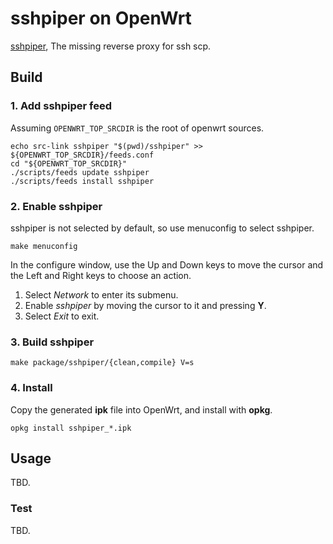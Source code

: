 # sshpiper on OpenWrt

[sshpiper](https://github.com/tg123/sshpiper), The missing reverse proxy for ssh scp.

## Build

### 1. Add sshpiper feed

Assuming `OPENWRT_TOP_SRCDIR` is the root of openwrt sources.

```
echo src-link sshpiper "$(pwd)/sshpiper" >> ${OPENWRT_TOP_SRCDIR}/feeds.conf
cd "${OPENWRT_TOP_SRCDIR}"
./scripts/feeds update sshpiper
./scripts/feeds install sshpiper
```



### 2. Enable sshpiper

sshpiper is not selected by default, so use menuconfig to select sshpiper.

```
make menuconfig
```



In the configure window, use the Up and Down keys to move the cursor and the Left and Right keys to choose an action.

1. Select *Network* to enter its submenu.
2. Enable *sshpiper* by moving the cursor to it and pressing **Y**.
3. Select *Exit* to exit.

### 3. Build sshpiper

```
make package/sshpiper/{clean,compile} V=s
```



### 4. Install

Copy the generated **ipk** file into OpenWrt, and install with **opkg**.

```
opkg install sshpiper_*.ipk
```



## Usage

TBD.



### Test

TBD.
